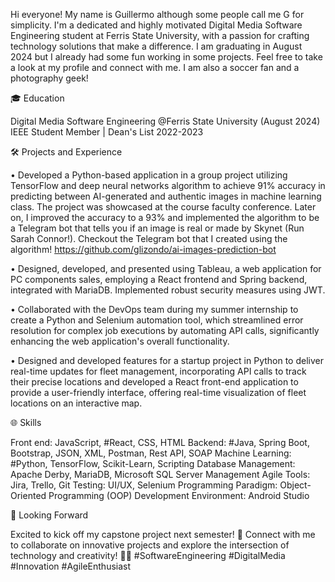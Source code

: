 Hi everyone! My name is Guillermo although some people call me G for simplicity. I'm a dedicated and highly motivated Digital Media Software Engineering student at Ferris State University, with a passion for crafting technology solutions that make a difference. I am graduating in August 2024 but I already had some fun working in some projects. Feel free to take a look at my profile and connect with me. I am also a soccer fan and a photography geek!

🎓 Education

Digital Media Software Engineering @Ferris State University (August 2024)
IEEE Student Member | Dean's List 2022-2023

🛠️ Projects and Experience

• Developed a Python-based application in a group project utilizing TensorFlow and deep neural networks algorithm to achieve 91% accuracy in predicting between AI-generated and authentic images in machine learning class. The project was showcased at the course faculty conference. Later on, I improved the accuracy to a 93% and implemented the algorithm to be a Telegram bot that tells you if an image is real or made by Skynet (Run Sarah Connor!). Checkout the Telegram bot that I created using the algorithm!
https://github.com/glizondo/ai-images-prediction-bot

• Designed, developed, and presented using Tableau, a web application for PC components sales, employing a React frontend and Spring backend, integrated with MariaDB. Implemented robust security measures using JWT.

• Collaborated with the DevOps team during my summer internship to create a Python and Selenium automation tool, which streamlined error resolution for complex job executions by automating API calls, significantly enhancing the web application's overall functionality.

• Designed and developed features for a startup project in Python to deliver real-time updates for fleet management, incorporating API calls to track their precise locations and developed a React front-end application to provide a user-friendly interface, offering real-time visualization of fleet locations on an interactive map.


🌐 Skills

Front end: JavaScript, #React, CSS, HTML
Backend: #Java, Spring Boot, Bootstrap, JSON, XML, Postman, Rest API, SOAP
Machine Learning: #Python, TensorFlow, Scikit-Learn, Scripting
Database Management: Apache Derby, MariaDB, Microsoft SQL Server Management
Agile Tools: Jira, Trello, Git
Testing: UI/UX, Selenium
Programming Paradigm: Object-Oriented Programming (OOP)
Development Environment: Android Studio

🌟 Looking Forward

Excited to kick off my capstone project next semester! 🚀
Connect with me to collaborate on innovative projects and explore the intersection of technology and creativity! 🤝✨ #SoftwareEngineering #DigitalMedia #Innovation #AgileEnthusiast


